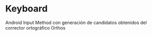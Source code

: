 # Keyboard
Android Input Method con generación de candidatos obtenidos del corrector ortográfico Orthos
